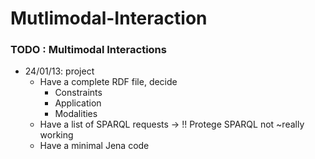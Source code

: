 Mutlimodal-Interaction
======================

### TODO : Multimodal Interactions ###

* 24/01/13: project
	* Have a complete RDF file, decide
		* Constraints
		* Application
		* Modalities
	* Have a list of SPARQL requests -> !! Protege SPARQL not ~really working
	* Have a minimal Jena code